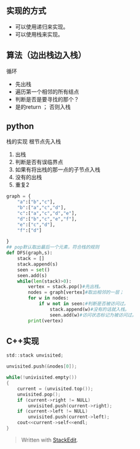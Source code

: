 

## 实现的方式
- 可以使用递归来实现。
- 可以使用栈来实现。

## 算法（边出栈边入栈）
循环
- 先出栈
- 遍历第一个相邻的所有结点
- 判断是否是要寻找的那个？
- 是的return ； 否则入栈
## python
栈的实现
根节点先入栈
1. 出栈
2. 判断是否有误临界点
3. 如果有将出栈的那一点的子节点入栈
4. 没有的出栈
5. 重复2
```python
graph = {
	"a":["b","c"],
	"b":["a","c","d"],
	"c":["a","c","d","e"],
	"d":["b","c","e","f"],
	"e":["c","d"],
	"f":["d"]
	
}
## pop默认取出最后一个元素，符合栈的规则
def DFS(graph,s):
	stack = []
	stack.append(s)
	seen = set()
	seen.add(s)
	while(len(stack)>0):
		vertex = stack.pop()#先出栈。
		nodes = graph[vertex]#取出相邻的一层；
		for w in nodes:
			if w not in seen:#判断是否被访问过。
				stack.append(w)#没有的话就入栈。
				seen.add(w)#访问状态标记为被访问过。
		print(vertex)
```


## C++实现
```C
std::stack unvisited;

unvisited.push(&nodes[0]);

while(!univisited.empty())
{
	current = (unvisited.top());
	unvisited.pop();
	if (current->right != NULL)
		unvisited.push(current->right);
	if (current->left != NULL)
		unvisited.push(current->left);
	cout<<current->self<<endl;
}

```

> Written with [StackEdit](https://stackedit.io/).
<!--stackedit_data:
eyJoaXN0b3J5IjpbMTYyNzgzNzA3OF19
-->
